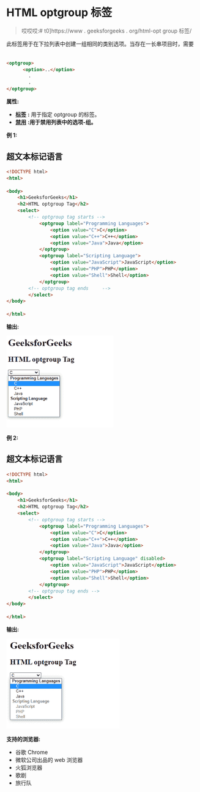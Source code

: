 # HTML optgroup 标签

> 哎哎哎:# t0]https://www . geeksforgeeks . org/html-opt group 标签/

此标签用于在下拉列表中创建一组相同的类别选项。当存在一长串项目时，需要<optgroup>标签。
**语法:**</optgroup>

```html
<optgroup>
      <option>..</option>
        .
        .
</optgroup>
```

**属性:**

*   [**标签**](https://www.geeksforgeeks.org/html-optgroup-label-attribute/#:~:text=The%20HTML%20optgroup%20label%20Attribute,for%20an%20Element.&text=Attribute%20Values%3A%20It%20contains%20the,description%20for%20a%20optgroup%20Element.) **:** 用于指定 optgroup 的标签。
*   [**禁用**](https://www.geeksforgeeks.org/html-optgroup-disabled-attribute/#:~:text=HTML%20disabled%20Attribute,-Difficulty%20Level%20%3A%20Basic&text=The%20disabled%20attribute%20for%20%3Coptgroup,It%20is%20a%20boolean%20attribute.) **:用于禁用列表中的选项-组。**

**例 1:**

## 超文本标记语言

```html
<!DOCTYPE html>
<html>

<body>
    <h1>GeeksforGeeks</h1>
    <h2>HTML optgroup Tag</h2>
    <select>
        <!-- optgroup tag starts -->
            <optgroup label="Programming Languages">
                <option value="C">C</option>
                <option value="C++">C++</option>
                <option value="Java">Java</option>
            </optgroup>
            <optgroup label="Scripting Language">
                <option value="JavaScript">JavaScript</option>
                <option value="PHP">PHP</option>
                <option value="Shell">Shell</option>
            </optgroup>
        <!-- optgroup tag ends     -->
        </select>
</body>

</html>
```

**输出:**

![](img/3c92d356a3019d5d91dac86439180e22.png)

**例 2:**

## 超文本标记语言

```html
<!DOCTYPE html>
<html>

<body>
    <h1>GeeksforGeeks</h1>
    <h2>HTML optgroup Tag</h2>
    <select>
        <!-- optgroup tag starts -->
            <optgroup label="Programming Languages">
                <option value="C">C</option>
                <option value="C++">C++</option>
                <option value="Java">Java</option>
            </optgroup>
            <optgroup label="Scripting Language" disabled>
                <option value="JavaScript">JavaScript</option>
                <option value="PHP">PHP</option>
                <option value="Shell">Shell</option>
            </optgroup>
        <!-- optgroup tag ends -->
        </select>
</body>

</html>
```

**输出:**

![](img/87e1ebc07d1c8eead4d4103c913ee74a.png)

**支持的浏览器:**

*   谷歌 Chrome
*   微软公司出品的 web 浏览器
*   火狐浏览器
*   歌剧
*   旅行队
